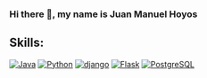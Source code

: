 ### Hi there 👋, my name is Juan Manuel Hoyos
## Skills:
[![Java](https://img.shields.io/badge/Java-db6400?style=for-the-badge&logo=java&logoColor=white&labelColor=101010)]()
[![Python](https://img.shields.io/badge/Python-F7DF1E?style=for-the-badge&logo=Python&logoColor=white&labelColor=101010)]()
[![django](https://img.shields.io/badge/django-268049?style=for-the-badge&logo=django&logoColor=white&labelColor=101010)]()
[![Flask](https://img.shields.io/badge/Flask-f8f1f1?style=for-the-badge&logo=Flask&logoColor=white&labelColor=101010)]()
[![PostgreSQL](https://img.shields.io/badge/PostgreSQL-2271b3?style=for-the-badge&logo=PostgreSQL&logoColor=white&labelColor=101010)]()
